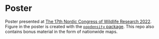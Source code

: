 # Poster

Poster presented at [The 17th Nordic Congress of Wildlife Research 2022](https://www.nkv2022.se/). Figure in the poster is created with the [`popdensity` package](https://github.com/mskoldSU/popdensity). This repo also contains bonus material in the form of nationwide maps.